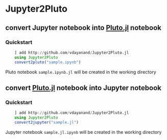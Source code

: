 # Jupyter2Pluto
## convert Jupyter notebook into [Pluto.jl](https://github.com/fonsp/Pluto.jl) notebook
### Quickstart
``` julia
    ] add http://github.com/vdayanand/Jupyter2Pluto.jl
    using Jupyter2Pluto
    convert2pluto("sample.ipynb")
```
Pluto notebook `sample.ipynb.jl` will be created in the working directory

## convert [Pluto.jl](https://github.com/fonsp/Pluto.jl) notebook into Jupyter notebook
### Quickstart
``` julia
    ] add http://github.com/vdayanand/Jupyter2Pluto.jl
    using Jupyter2Pluto
    convert2jupyter("sample.jl")
```
Jupyter notebook `sample.jl.ipynb` will be created in the working directory
